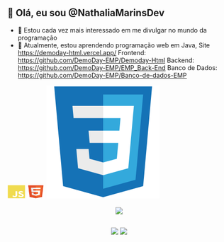 ## 👋 Olá, eu sou @NathaliaMarinsDev
- 👀 Estou cada vez mais interessado em me divulgar no mundo da programação
- 🌱 Atualmente, estou aprendendo programação web em Java, Site https://demoday-html.vercel.app/
  Frontend: https://github.com/DemoDay-EMP/Demoday-Html
Backend: https://github.com/DemoDay-EMP/EMP_Back-End
Banco de Dados: https://github.com/DemoDay-EMP/Banco-de-dados-EMP

  
<div alinhar="centro">
<img alt="Nath-Js" height="30" width="40" src="https://raw.githubusercontent.com/devicons/devicon/master/icons/javascript/javascript-plain.svg">
<img alt="Nath-HTML" height="30" width="40" src="https://raw.githubusercontent.com/devicons/devicon/master/icons/html5/html5-original.svg">
<img alt="Nath-CSS" altura="30" largura="40" src="https://raw.githubusercontent.com/devicons/devicon/master/icons/css3/css3-original.svg">
</div>

<br>

<div align="center"> 
<a href="https://www.linkedin.com/in/nathalia-marins-37359028b/" target="_blank"><img src="https://img.shields.io/badge/-LinkedIn-%230077B5?style=for-the-badge&logo=linkedin&logoColor=white" target="_blank"></a> 
</div>

<br>

<div align="center" style="background-color: #RF6833; padding: 10px;">
<img height="180em" src="https://github-readme-stats.vercel.app/api?username=NathaliaMarinsDev&show_icons=true&theme=jolly&include_all_commits=true&count_private=true"/>
<img height="180em" src="https://github-readme-stats.vercel.app/api/top-langs/?username=NathaliaMarinsDev&layout=compact&langs_count=16&theme=jolly"/>
</div>

<!---
NathaliaMarinsDev/NathaliaMarinsDev é um repositório ✨ especial ✨ porque seu `README.md` (este arquivo) aparece no seu perfil do GitHub.
Você pode clicar no link Visualizar para ver suas alterações.
--->
 >
 
